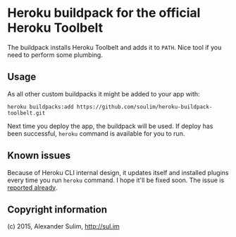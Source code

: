 # Heroku buildpack for the official Heroku Toolbelt

The buildpack installs Heroku Toolbelt and adds it to `PATH`. Nice tool if you
need to perform some plumbing.


## Usage

As all other custom buildpacks it might be added to your app with:

    heroku buildpacks:add https://github.com/soulim/heroku-buildpack-toolbelt.git

Next time you deploy the app, the buildpack will be used. If deploy has been
successful, `heroku` command is available for you to run.

## Known issues

Because of Heroku CLI internal design, it updates itself and installed plugins
every time you run `heroku` command. I hope it'll be fixed soon. The issue is 
[reported already][1].

## Copyright information

(c) 2015, Alexander Sulim, <http://sul.im>

[1]: https://github.com/heroku/heroku-cli/issues/129
